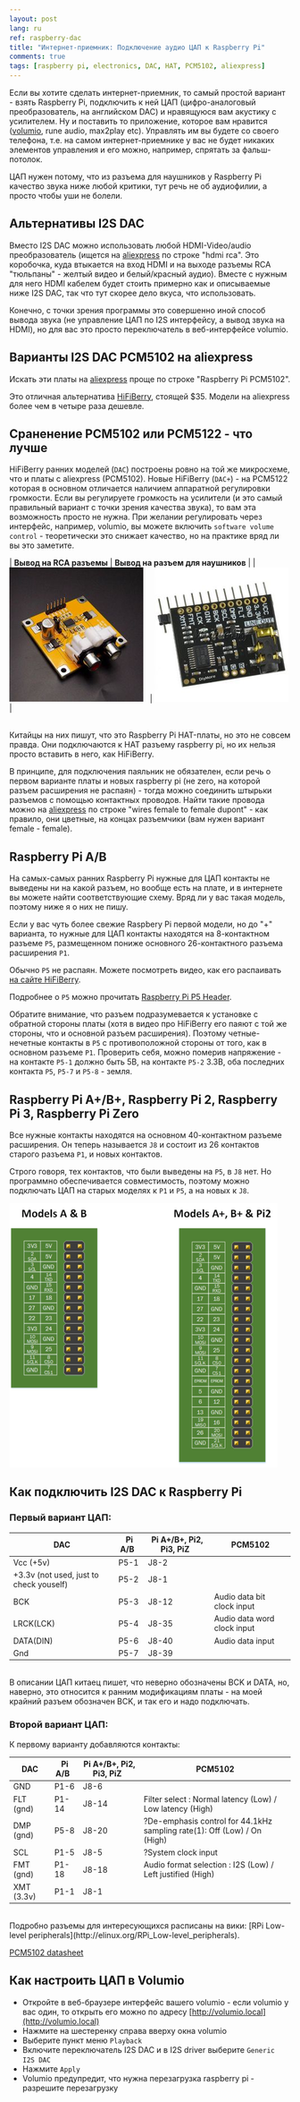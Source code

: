 ```yaml
---
layout: post
lang: ru
ref: raspberry-dac
title: "Интернет-приемник: Подключение аудио ЦАП к Raspberry Pi"
comments: true
tags: [raspberry pi, electronics, DAC, HAT, PCM5102, aliexpress]
---
```


Если вы хотите сделать интернет-приемник, то самый простой вариант - взять Raspberry Pi, подключить к ней
ЦАП (цифро-аналоговый преобразователь, на английском DAC) и нравящуюся вам акустику
с усилителем.
Ну и поставить то приложение, которое вам нравится ([volumio](https://volumio.org/),
rune audio, max2play etc).
Управлять им вы будете со своего телефона, т.е. на самом интернет-приемнике у вас не будет никаких
элементов управления и его можно, например, спрятать за фальш-потолок.

ЦАП нужен потому, что из разъема для наушников у Raspberry Pi качество звука ниже любой критики,
тут речь не об аудиофилии, а просто чтобы уши не болели.

## Альтернативы I2S DAC
Вместо I2S DAC можно использовать любой HDMI-Video/audio преобразователь (ищется на 
[aliexpress](https://www.aliexpress.com) по строке "hdmi rca". Это коробочка, куда втыкается
на вход HDMI и на выходе разъемы RCA "тюльпаны" - желтый видео и белый/красный аудио).
Вместе с нужным для него HDMI кабелем будет стоить примерно как и описываемые ниже I2S DAC,
так что тут скорее дело вкуса, что использовать.

Конечно, с точки зрения программы это совершенно иной способ вывода звука (не управление
ЦАП по I2S интерфейсу, а вывод звука на HDMI), но для вас это просто переключатель
в веб-интерфейсе volumio.


## Варианты I2S DAC PCM5102 на aliexpress
Искать эти платы на [aliexpress](https://www.aliexpress.com) проще по строке
"Raspberry Pi PCM5102".

Это отличная альтернатива [HiFiBerry](https://www.hifiberry.com/), стоящей $35.
Модели на aliexpress более чем в четыре
раза дешевле. 

## Сраненение PCM5102 или PCM5122 - что лучше

HiFiBerry ранних моделей (`DAC`) построены ровно на той же микросхеме, что и платы с aliexpress (PCM5102).
Новые HiFiBerry (`DAC+`) - на PCM5122 которая в основном отличается наличием аппаратной регулировки
громкости.
Если вы регулируете громкость на усилители (и это самый правильный вариант с точки зрения
качества звука), то вам эта возможность просто не нужна.
При желании регулировать через интерфейс, например, volumio, вы можете включить `software volume control` -
теоретически это снижает качество, но на практике вряд ли вы это заметите.

| **Вывод на RCA разъемы** | **Вывод на разъем для наушников** |
| ![](/images/PCM5102-DAC-Decoder-I2S-Player.jpg) &nbsp;&nbsp;| ![](/images/Sound-Card-I2S-PCM5102.jpg) |

<br>
Китайцы на них пишут, что это Raspberry Pi HAT-платы, но это не совсем правда.
Они подключаются к HAT разъему raspberry pi, но их нельзя просто вставить в него, как HiFiBerry.

В принципе, для подключения паяльник не обязателен, если речь о первом варианте платы и новых raspberry pi
(не zero, на которой разъем расширения не распаян) - тогда можно соединить штырьки разъемов
с помощью контактных проводов. Найти такие провода можно на
[aliexpress](https://www.aliexpress.com) по строке "wires female to female dupont" -
как правило, они цветные, на концах разъемчики (вам нужен вариант female - female).

## Raspberry Pi A/B
На самых-самых ранних Raspberry Pi нужные для ЦАП контакты не выведены ни на какой разъем, но вообще
есть на плате, и в интернете вы можете найти соответствующие схему. Вряд ли у вас такая модель,
поэтому ниже я о них не пишу.

Если у вас чуть более свежие Raspbery Pi первой модели, но до "+" варианта, то нужные
для ЦАП контакты находятся на 8-контактном разъеме `P5`, размещенном пониже основного
26-контактного разъема расширения `P1`.

Обычно `P5` не распаян. Можете посмотреть видео, как его распаивать
[на сайте HiFiBerry](https://www.hifiberry.com/solder-the-p5-header-to-your-raspberry-pi-model-ab/).

Подробнее о `P5` можно прочитать
[Raspberry Pi P5 Header](http://www.raspberrypi-spy.co.uk/2012/09/raspberry-pi-p5-header/).

Обратите внимание, что разъем подразумевается к установке с обратной стороны платы (хотя в
видео про HiFiBerry его паяют с той же стороны, что и основной разъем расширения).
Поэтому четные-нечетные контакты в `P5` с противоположной стороны от того, как в основном
разъеме `P1`.
Проверить себя, можно померив напряжение - на контакте `P5-1` должно быть 5В, на контакте `P5-2`
3.3В, оба последних контакта `P5`, `P5-7` и `P5-8` - земля.

## Raspberry Pi A\+/B\+, Raspberry Pi 2, Raspberry Pi 3, Raspberry Pi Zero

Все нужные контакты находятся на основном 40-контактном разъеме расширения.
Он теперь называется `J8` и состоит  из 26 контактов старого разъема `P1`, и новых контактов.

Строго говоря, тех контактов, что были выведены на `P5`, в `J8` нет. Но программно обеспечивается совместимость,
поэтому можно подключать ЦАП на старых моделях к `P1` и `P5`, а на новых к `J8`.

![](/images/raspberry-pi-p5.png)

## Как подключить I2S DAC к Raspberry Pi

### Первый вариант ЦАП:

| **DAC** | **Pi A/B** &nbsp;| **Pi A\+/B\+, Pi2, Pi3, PiZ** &nbsp;| **PCM5102** |
|-----|-----|-----|-----|
| Vcc (+5v) | P5-1 | J8-2 | |
| +3.3v (not used, just to check youself) &nbsp; | P5-2 | J8-1 | |
| BCK | P5-3 | J8-12 | Audio data bit clock input |
| LRCK(LCK) | P5-4 | J8-35 | Audio data word clock input |
| DATA(DIN) | P5-6 | J8-40 | Audio data input |
| Gnd | P5-7 | J8-39 | |

<br>
В описании ЦАП китаец пишет, что неверно обозначены BCK и DATA, но, наверно, это относится
к ранним модификациям платы - на моей крайний разъем обозначен BCK, и так его и надо подключать.

### Второй вариант ЦАП: 

К первому варианту добавляются контакты:

| **DAC** | **Pi A/B** &nbsp;| **Pi A\+/B\+, Pi2, Pi3, PiZ** &nbsp;| **PCM5102** |
|-----|-----|-----|-----|
| GND |	P1-6 | J8-6 | |
| FLT (gnd) | P1-14 | J8-14 | Filter select : Normal latency (Low) / Low latency (High) |
| DMP (gnd) | P5-8 | J8-20 | ?De-emphasis control for 44.1kHz sampling rate(1): Off (Low) / On (High) |
| SCL	| P1-5 | J8-5 | ?System clock input |
| FMT (gnd) | P1-18 | J8-18 | Audio format selection : I2S (Low) / Left justified (High) |
| XMT (3.3v) &nbsp; | P1-1 | J8-1 | |

<br>
Подробно разъемы для интересующихся расписаны на вики:
[RPi Low-level peripherals](http://elinux.org/RPi_Low-level_peripherals).

[PCM5102 datasheet](/files/pcm5102.pdf)

## Как настроить ЦАП в Volumio

* Откройте в веб-браузере интерфейс вашего volumio - если volumio у вас один, то открыть его можно по адресу [http://volumio.local](http://volumio.local)
* Нажмите на шестеренку справа вверху окна volumio
* Выберите пункт меню `Playback`
* Включите переключатель I2S DAC и в I2S driver выберите `Generic I2S DAC`
* Нажмите `Apply`
* Volumio предупредит, что нужна перезагрузка raspberry pi - разрешите перезагрузку
